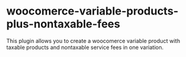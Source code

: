 # woocomerce-variable-products-plus-nontaxable-fees
This plugin allows you to create a woocomerce variable product with taxable products and nontaxable service fees in one variation. 
